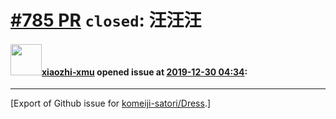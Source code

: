 # [\#785 PR](https://github.com/komeiji-satori/Dress/pull/785) `closed`: 汪汪汪

#### <img src="https://avatars.githubusercontent.com/u/32997318?v=4" width="50">[xiaozhi-xmu](https://github.com/xiaozhi-xmu) opened issue at [2019-12-30 04:34](https://github.com/komeiji-satori/Dress/pull/785):






-------------------------------------------------------------------------------



[Export of Github issue for [komeiji-satori/Dress](https://github.com/komeiji-satori/Dress).]
